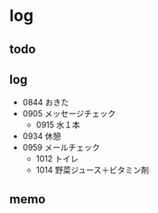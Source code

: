 #  log

## todo


## log

- 0844 おきた
- 0905 メッセージチェック
  - 0915 水１本
- 0934 休憩
- 0959 メールチェック
  - 1012 トイレ
  - 1014 野菜ジュース＋ビタミン剤

## memo

